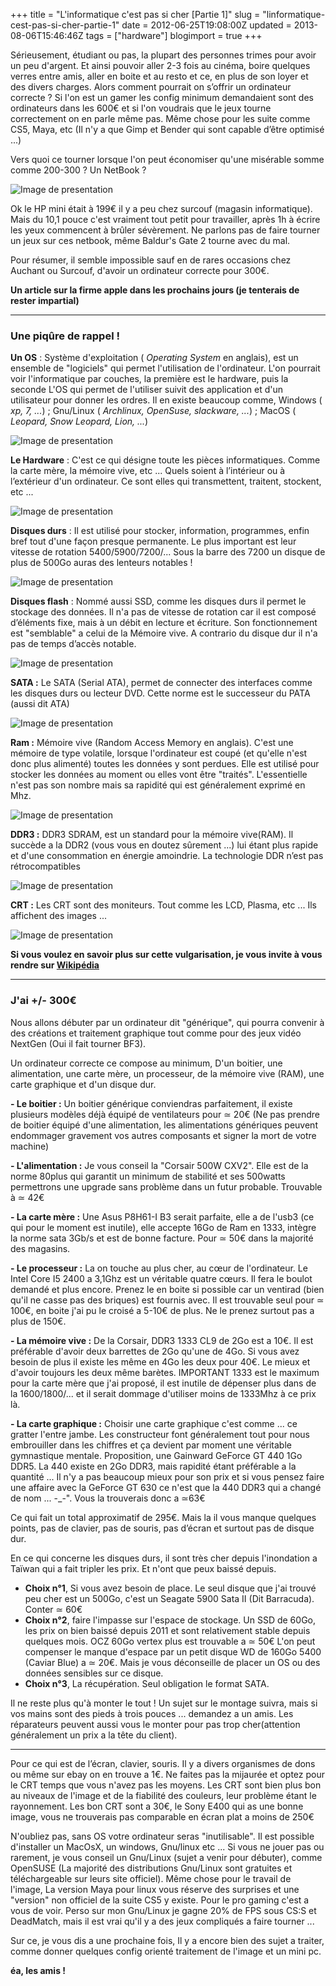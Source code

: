 +++
title = "L'informatique c'est pas si cher [Partie 1]"
slug = "linformatique-cest-pas-si-cher-partie-1"
date = 2012-06-25T19:08:00Z
updated = 2013-08-06T15:46:46Z
tags = ["hardware"]
blogimport = true
+++

Sérieusement, étudiant ou pas, la plupart des personnes trimes pour avoir un peu d'argent. Et ainsi pouvoir aller 2-3 fois au cinéma, boire quelques verres entre amis, aller en boite et au resto et ce, en plus de son loyer et des divers charges. Alors comment pourrait on s’offrir un ordinateur correcte ? Si l'on est un gamer les config minimum demandaient sont des ordinateurs dans les 600€ et si l'on voudrais que le jeux tourne correctement on en parle même pas. Même chose pour les suite comme CS5, Maya, etc (Il n'y a que Gimp et Bender qui sont capable d’être optimisé ...)

Vers quoi ce tourner lorsque l'on peut économiser qu'une misérable somme comme 200-300 ? Un NetBook ?

![Image de presentation](/images/lh3.ggpht.com-NKaApjxJtZU-T-hlv12umsI-AAAAAAAAAbw-eTb5OyGBdgw-s320-z9690650.jpg "")

Ok le HP mini était à 199€ il y a peu chez surcouf (magasin informatique). Mais du 10,1 pouce c'est vraiment tout petit pour travailler, après 1h à écrire les yeux commencent à brûler sévèrement. Ne parlons pas de faire tourner un jeux sur ces netbook, même Baldur's Gate 2 tourne avec du mal.

Pour résumer, il semble impossible sauf en de rares occasions chez Auchant ou Surcouf, d'avoir un ordinateur correcte pour 300€.

**Un article sur la firme apple dans les prochains jours (je tenterais de rester impartial)**

---

### Une piqûre de rappel !

 **Un OS** : Système d'exploitation ( _Operating System_ en anglais), est un ensemble de "logiciels" qui permet l'utilisation de l'ordinateur. L'on pourrait voir l'informatique par couches, la première est le hardware, puis la seconde L'OS qui permet de l'utiliser suivit des application et d'un utilisateur pour donner les ordres. Il en existe beaucoup comme, Windows ( _xp, 7, ..._) ; Gnu/Linux ( _Archlinux, OpenSuse, slackware, ..._) ; MacOS ( _Leopard, Snow Leopard, Lion, ..._)

![Image de presentation](/images/www.by0912.com-wp-content-uploads-2009-12-operating-systems.jpg "")

**Le Hardware** : C'est ce qui désigne toute les pièces informatiques. Comme la carte mère, la mémoire vive, etc ... Quels soient à l’intérieur ou à l’extérieur d'un ordinateur. Ce sont elles qui transmettent, traitent, stockent, etc ...

![Image de presentation](/images/images03.olx.fr-ui-4-99-61-65889861_1-Photos-de-Processeur-AMD-Athlon-64-bits-3800-Socket-939.jpg "")

**Disques durs** : Il est utilisé pour stocker, information, programmes, enfin bref tout d'une façon presque permanente. Le plus important est leur vitesse de rotation 5400/5900/7200/... Sous la barre des 7200 un disque de plus de 500Go auras des lenteurs notables !

![Image de presentation](/images/www.pratique.fr-sites-default-files-articles-partitionner-disque-dur-samsung_0.jpg "")

**Disques flash** : Nommé aussi SSD, comme les disques durs il permet le stockage des données. Il n'a pas de vitesse de rotation car il est composé d’éléments fixe, mais à un débit en lecture et écriture. Son fonctionnement est "semblable" a celui de la Mémoire vive. A contrario du disque dur il n'a pas de temps d’accès notable.

![Image de presentation](/images/clear-cloud.com-sitebuildercontent-sitebuilderpictures-samsung_4gb_ssd.jpg "")

**SATA :** Le SATA (Serial ATA), permet de connecter des interfaces comme les disques durs ou lecteur DVD. Cette norme est le successeur du PATA (aussi dit ATA)

![Image de presentation](/images/trouvez-tout.fr-informatique-Esata.jpg "")

**Ram :** Mémoire vive (Random Access Memory en anglais). C'est une mémoire de type volatile, lorsque l'ordinateur est coupé (et qu'elle n'est donc plus alimenté) toutes les données y sont perdues. Elle est utilisé pour stocker les données au moment ou elles vont être "traités". L'essentielle n'est pas son nombre mais sa rapidité qui est généralement exprimé en Mhz.

![Image de presentation](/images/www.zardoc.com-images-ram1.jpg "")

**DDR3 :** DDR3 SDRAM, est un standard pour la mémoire vive(RAM). Il succède a la DDR2 (vous vous en doutez sûrement ...) lui étant plus rapide et d'une consommation en énergie amoindrie. La technologie DDR n’est pas rétrocompatibles

![Image de presentation](/images/www.ocztechnology.com-images-Reaper_HPC_1_triple.jpg "")

**CRT :** Les CRT sont des moniteurs. Tout comme les LCD, Plasma, etc ... Ils affichent des images ...

![Image de presentation](/images/moniteur-crt-scenicview-21p4-24927.jpg "")

**Si vous voulez en savoir plus sur cette vulgarisation, je vous invite à vous rendre sur [Wikipédia](http://fr.wikipedia.org/)**

---

### J'ai +/- 300€

Nous allons débuter par un ordinateur dit "générique", qui pourra convenir à des créations et traitement graphique tout comme pour des jeux vidéo NextGen (Oui il fait tourner BF3).

Un ordinateur correcte ce compose au minimum, D'un boitier, une alimentation, une carte mère, un processeur, de la mémoire vive (RAM), une carte graphique et d'un disque dur.

**- Le boitier :** Un boitier générique conviendras parfaitement, il existe plusieurs modèles déjà équipé de ventilateurs pour ≃ 20€ (Ne pas prendre de boitier équipé d'une alimentation, les alimentations génériques peuvent endommager gravement vos autres composants et signer la mort de votre machine)

**- L'alimentation :** Je vous conseil la "Corsair 500W CXV2". Elle est de la norme 80plus qui garantit un minimum de stabilité et ses 500watts permettrons une upgrade sans problème dans un futur probable. Trouvable à ≃ 42€

**- La carte mère :** Une Asus P8H61-I B3 serait parfaite, elle a de l'usb3 (ce qui pour le moment est inutile), elle accepte 16Go de Ram en 1333, intègre la norme sata 3Gb/s et est de bonne facture. Pour ≃ 50€ dans la majorité des magasins.

**- Le processeur :** La on touche au plus cher, au cœur de l'ordinateur. Le Intel Core I5 2400 a 3,1Ghz est un véritable quatre cœurs. Il fera le boulot demandé et plus encore. Prenez le en boite si possible car un ventirad (bien qu'il ne casse pas des briques) est fournis avec. Il est trouvable seul pour ≃ 100€, en boite j'ai pu le croisé a 5-10€ de plus. Ne le prenez surtout pas a plus de 150€.

**- La mémoire vive :** De la Corsair, DDR3 1333 CL9 de 2Go est a 10€. Il est préférable d'avoir deux barrettes de 2Go qu'une de 4Go. Si vous avez besoin de plus il existe les même en 4Go les deux pour 40€. Le mieux et d'avoir toujours les deux même barètes. IMPORTANT 1333 est le maximum pour la carte mère que j'ai proposé, il est inutile de dépenser plus dans de la 1600/1800/... et il serait dommage d'utiliser moins de 1333Mhz à ce prix là.

**- La carte graphique :** Choisir une carte graphique c'est comme ... ce gratter l'entre jambe. Les constructeur font généralement tout pour nous embrouiller dans les chiffres et ça devient par moment une véritable gymnastique mentale. Proposition, une Gainward GeForce GT 440 1Go DDR5. La 440 existe en 2Go DDR3, mais rapidité étant préférable a la quantité ... Il n'y a pas beaucoup mieux pour son prix et si vous pensez faire une affaire avec la GeForce GT 630 ce n'est que la 440 DDR3 qui a changé de nom ... -_-". Vous la trouverais donc a ≃63€

Ce qui fait un total approximatif de 295€. Mais la il vous manque quelques points, pas de clavier, pas de souris, pas d’écran et surtout pas de disque dur.

En ce qui concerne les disques durs, il sont très cher depuis l'inondation a Taïwan qui a fait tripler les prix. Et n'ont que peux baissé depuis.
- **Choix n°1**, Si vous avez besoin de place. Le seul disque que j'ai trouvé peu cher est un 500Go, c'est un Seagate 5900 Sata II (Dit Barracuda). Conter ≃ 60€
- **Choix n°2**, faire l'impasse sur l'espace de stockage. Un SSD de 60Go, les prix on bien baissé depuis 2011 et sont relativement stable depuis quelques mois. OCZ 60Go vertex plus est trouvable a ≃ 50€ L'on peut compenser le manque d'espace par un petit disque WD de 160Go 5400 (Caviar Blue) a ≃ 20€. Mais je vous déconseille de placer un OS ou des données sensibles sur ce disque.
- **Choix n°3**, La récupération. Seul obligation le format SATA.

Il ne reste plus qu'à monter le tout ! Un sujet sur le montage suivra, mais si vos mains sont des pieds à trois pouces ... demandez a un amis. Les réparateurs peuvent aussi vous le monter pour pas trop cher(attention généralement un prix a la tête du client).

---

Pour ce qui est de l’écran, clavier, souris. Il y a divers organismes de dons ou même sur ebay on en trouve a 1€. Ne faites pas la mijaurée et optez pour le CRT temps que vous n'avez pas les moyens. Les CRT sont bien plus bon au niveaux de l'image et de la fiabilité des couleurs, leur problème étant le rayonnement. Les bon CRT sont a 30€, le Sony E400 qui as une bonne image, vous ne trouverais pas comparable en écran plat a moins de 250€

N'oubliez pas, sans OS votre ordinateur seras "inutilisable". Il est possible d'installer un MacOsX, un windows, Gnu/linux etc ... Si vous ne jouer pas ou rarement, je vous conseil un Gnu/Linux (sujet a venir pour débuter), comme OpenSUSE (La majorité des distributions Gnu/Linux sont gratuites et téléchargeable sur leurs site officiel). Même chose pour le travail de l'image, La version Maya pour linux vous réserve des surprises et une "version" non officiel de la suite CS5 y existe. Pour le pro gaming c'est a vous de voir. Perso sur mon Gnu/Linux je gagne 20% de FPS sous CS:S et DeadMatch, mais il est vrai qu'il y a des jeux compliqués a faire tourner ...

Sur ce, je vous dis a une prochaine fois, Il y a encore bien des sujet a traiter, comme donner quelques config orienté traitement de l'image et un mini pc.

**éa, les amis !**
